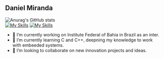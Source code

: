 ## Daniel Miranda
![Anurag's GitHub stats](https://github-readme-stats.vercel.app/api?username=daniellmi&show_icons=true&theme=radical) <br>
[![My Skills](https://skillicons.dev/icons?i=java,c,cpp,arduino,html,css,js)](https://skillicons.dev)
[![My Skills](https://skillicons.dev/icons?i=ts,nodejs,express,react,linux,redhat,postgres,mongodb,git)](https://skillicons.dev)

- 🔭 I’m currently working on Institute Federal of Bahia in Brazil as an inter.
- 🌱 I’m currently learning C and C++, deepning my knowledge to work with embeeded systems.
- 👯 I’m looking to collaborate on new innovation projects and ideas.
